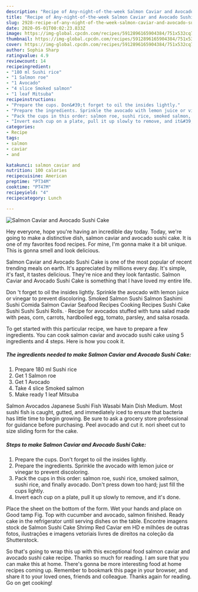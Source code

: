 ```yaml
---
description: "Recipe of Any-night-of-the-week Salmon Caviar and Avocado Sushi Cake"
title: "Recipe of Any-night-of-the-week Salmon Caviar and Avocado Sushi Cake"
slug: 2928-recipe-of-any-night-of-the-week-salmon-caviar-and-avocado-sushi-cake
date: 2020-05-01T00:02:23.833Z
image: https://img-global.cpcdn.com/recipes/5912896165904384/751x532cq70/salmon-caviar-and-avocado-sushi-cake-recipe-main-photo.jpg
thumbnail: https://img-global.cpcdn.com/recipes/5912896165904384/751x532cq70/salmon-caviar-and-avocado-sushi-cake-recipe-main-photo.jpg
cover: https://img-global.cpcdn.com/recipes/5912896165904384/751x532cq70/salmon-caviar-and-avocado-sushi-cake-recipe-main-photo.jpg
author: Sophia Sharp
ratingvalue: 4.9
reviewcount: 14
recipeingredient:
- "180 ml Sushi rice"
- "1 Salmon roe"
- "1 Avocado"
- "4 slice Smoked salmon"
- "1 leaf Mitsuba"
recipeinstructions:
- "Prepare the cups. Don&#39;t forget to oil the insides lightly."
- "Prepare the ingredients. Sprinkle the avocado with lemon juice or vinegar to prevent discoloring."
- "Pack the cups in this order: salmon roe, sushi rice, smoked salmon, sushi rice, and finally avocado. Don&#39;t press down too hard; just fill the cups lightly."
- "Invert each cup on a plate, pull it up slowly to remove, and it&#39;s done."
categories:
- Recipe
tags:
- salmon
- caviar
- and

katakunci: salmon caviar and 
nutrition: 100 calories
recipecuisine: American
preptime: "PT34M"
cooktime: "PT47M"
recipeyield: "4"
recipecategory: Lunch

---
```



![Salmon Caviar and Avocado Sushi Cake](https://img-global.cpcdn.com/recipes/5912896165904384/751x532cq70/salmon-caviar-and-avocado-sushi-cake-recipe-main-photo.jpg)

Hey everyone, hope you're having an incredible day today. Today, we're going to make a distinctive dish, salmon caviar and avocado sushi cake. It is one of my favorites food recipes. For mine, I'm gonna make it a bit unique. This is gonna smell and look delicious.

Salmon Caviar and Avocado Sushi Cake is one of the most popular of recent trending meals on earth. It's appreciated by millions every day. It's simple, it's fast, it tastes delicious. They're nice and they look fantastic. Salmon Caviar and Avocado Sushi Cake is something that I have loved my entire life.

Don &#39;t forget to oil the insides lightly. Sprinkle the avocado with lemon juice or vinegar to prevent discoloring. Smoked Salmon Sushi Salmon Sashimi Sushi Comida Salmon Caviar Seafood Recipes Cooking Recipes Sushi Cake Sushi Sushi Sushi Rolls. · Recipe for avocados stuffed with tuna salad made with peas, corn, carrots, hardboiled egg, tomato, parsley, and salsa rosada.


To get started with this particular recipe, we have to prepare a few ingredients. You can cook salmon caviar and avocado sushi cake using 5 ingredients and 4 steps. Here is how you cook it.

<!--inarticleads1-->

##### The ingredients needed to make Salmon Caviar and Avocado Sushi Cake:

1. Prepare 180 ml Sushi rice
1. Get 1 Salmon roe
1. Get 1 Avocado
1. Take 4 slice Smoked salmon
1. Make ready 1 leaf Mitsuba


Salmon Avocados Japanese Sushi Fish Wasabi Main Dish Medium. Most sushi fish is caught, gutted, and immediately iced to ensure that bacteria has little time to begin growing. Be sure to ask a grocery store professional for guidance before purchasing. Peel avocado and cut it. nori sheet cut to size sliding form for the cake. 

<!--inarticleads2-->

##### Steps to make Salmon Caviar and Avocado Sushi Cake:

1. Prepare the cups. Don&#39;t forget to oil the insides lightly.
1. Prepare the ingredients. Sprinkle the avocado with lemon juice or vinegar to prevent discoloring.
1. Pack the cups in this order: salmon roe, sushi rice, smoked salmon, sushi rice, and finally avocado. Don&#39;t press down too hard; just fill the cups lightly.
1. Invert each cup on a plate, pull it up slowly to remove, and it&#39;s done.


Place the sheet on the bottom of the form. Wet your hands and place on Good tamp Fig. Top with cucumber and avocado, salmon finished. Ready cake in the refrigerator until serving dishes on the table. Encontre imagens stock de Salmon Sushi Cake Shrimp Red Caviar em HD e milhões de outras fotos, ilustrações e imagens vetoriais livres de direitos na coleção da Shutterstock. 

So that's going to wrap this up with this exceptional food salmon caviar and avocado sushi cake recipe. Thanks so much for reading. I am sure that you can make this at home. There's gonna be more interesting food at home recipes coming up. Remember to bookmark this page in your browser, and share it to your loved ones, friends and colleague. Thanks again for reading. Go on get cooking!
